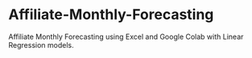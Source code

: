 # Affiliate-Monthly-Forecasting
Affiliate Monthly Forecasting using Excel and Google Colab with Linear Regression models.

